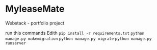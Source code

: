 # MyleaseMate
Webstack - portfolio project

run this commands Edith
`pip install -r requirements.txt`
`python manage.py makemigration`
`python manage.py migrate`
`python manage.py runserver`
